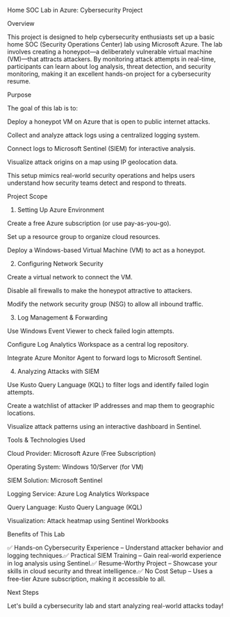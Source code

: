 Home SOC Lab in Azure: Cybersecurity Project

Overview

This project is designed to help cybersecurity enthusiasts set up a basic home SOC (Security Operations Center) lab using Microsoft Azure. The lab involves creating a honeypot—a deliberately vulnerable virtual machine (VM)—that attracts attackers. By monitoring attack attempts in real-time, participants can learn about log analysis, threat detection, and security monitoring, making it an excellent hands-on project for a cybersecurity resume.

Purpose

The goal of this lab is to:

Deploy a honeypot VM on Azure that is open to public internet attacks.

Collect and analyze attack logs using a centralized logging system.

Connect logs to Microsoft Sentinel (SIEM) for interactive analysis.

Visualize attack origins on a map using IP geolocation data.

This setup mimics real-world security operations and helps users understand how security teams detect and respond to threats.

Project Scope

1. Setting Up Azure Environment

Create a free Azure subscription (or use pay-as-you-go).

Set up a resource group to organize cloud resources.

Deploy a Windows-based Virtual Machine (VM) to act as a honeypot.

2. Configuring Network Security

Create a virtual network to connect the VM.

Disable all firewalls to make the honeypot attractive to attackers.

Modify the network security group (NSG) to allow all inbound traffic.

3. Log Management & Forwarding

Use Windows Event Viewer to check failed login attempts.

Configure Log Analytics Workspace as a central log repository.

Integrate Azure Monitor Agent to forward logs to Microsoft Sentinel.

4. Analyzing Attacks with SIEM

Use Kusto Query Language (KQL) to filter logs and identify failed login attempts.

Create a watchlist of attacker IP addresses and map them to geographic locations.

Visualize attack patterns using an interactive dashboard in Sentinel.

Tools & Technologies Used

Cloud Provider: Microsoft Azure (Free Subscription)

Operating System: Windows 10/Server (for VM)

SIEM Solution: Microsoft Sentinel

Logging Service: Azure Log Analytics Workspace

Query Language: Kusto Query Language (KQL)

Visualization: Attack heatmap using Sentinel Workbooks

Benefits of This Lab

✅ Hands-on Cybersecurity Experience – Understand attacker behavior and logging techniques.✅ Practical SIEM Training – Gain real-world experience in log analysis using Sentinel.✅ Resume-Worthy Project – Showcase your skills in cloud security and threat intelligence.✅ No Cost Setup – Uses a free-tier Azure subscription, making it accessible to all.

Next Steps



Let's build a cybersecurity lab and start analyzing real-world attacks today!


